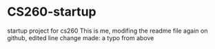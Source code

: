 # CS260-startup
startup project for cs260
This is me, modifing the readme file again on github, edited line
change made: a typo from above
